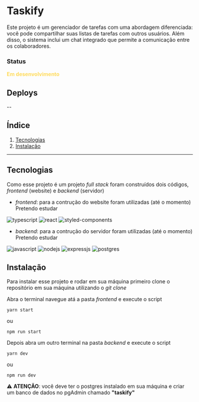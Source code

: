 # Taskify

Este projeto é um gerenciador de tarefas com uma abordagem diferenciada: você pode compartilhar suas listas de tarefas com outros usuários. Além disso, o sistema inclui um chat integrado que permite a comunicação entre os colaboradores.

### Status
**<font color="#FFDB5C">Em desenvolvimento</font>**

## Deploys
--

## Índice

1. [Tecnologias](#tecnologias)
2. [Instalação](#instalação)

---

## Tecnologias

Como esse projeto é um projeto *full stack* foram construídos dois códigos, *frontend* (website) e *backend* (servidor)

- *frontend*: para a contrução do website foram utilizadas (até o momento)
Pretendo estudar
<div style="">
  <img alt="typescript" src="https://img.shields.io/badge/typescript-%23007ACC.svg?style=for-the-badge&logo=typescript&logoColor=white" />
  <img alt="react" src="https://img.shields.io/badge/react-%2320232a.svg?style=for-the-badge&logo=react&logoColor=%2361DAFB" />
  <img alt="styled-components" src="https://img.shields.io/badge/styled--components-DB7093?style=for-the-badge&logo=styled-components&logoColor=white" />
</div>


- *backend*: para a contrução do servidor foram utilizadas (até o momento)
Pretendo estudar
<div style="">
  <img alt="javascript" src="https://img.shields.io/badge/JavaScript-F7DF1E?style=for-the-badge&logo=javascript&logoColor=black" />
  <img alt="nodejs" src="https://img.shields.io/badge/node.js-6DA55F?style=for-the-badge&logo=node.js&logoColor=white" />
  <img alt="expressjs" src="https://img.shields.io/badge/express.js-%23404d59.svg?style=for-the-badge&logo=express&logoColor=%2361DAFB" />
  <img alt="postgres" src="https://img.shields.io/badge/postgres-%23316192.svg?style=for-the-badge&logo=postgresql&logoColor=white" />
</div>



## Instalação

Para instalar esse projeto e rodar em sua máquina primeiro clone o repositório em sua máquina utilizando o *git clone*

Abra o terminal navegue atá a pasta *frontend* e execute o script

```
yarn start
```
ou

```
npm run start
```

Depois abra um outro terminal na pasta *backend* e execute o script

```
yarn dev
```
ou
```
npm run dev
```

⚠️ **ATENÇÃO**: você deve ter o postgres instalado em sua máquina e criar um banco de dados no pgAdmin chamado **"taskify"**